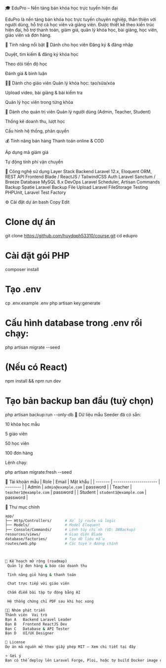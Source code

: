 🎓 EduPro – Nền tảng bán khóa học trực tuyến hiện đại

EduPro là nền tảng bán khóa học trực tuyến chuyên nghiệp, thân thiện với người dùng, hỗ trợ cả học viên và giảng viên. Được thiết kế theo kiến trúc hiện đại, hỗ trợ thanh toán, giảm giá, quản lý khóa học, bài giảng, học viên, giáo viên và đơn hàng.

🚀 Tính năng nổi bật
🎯 Dành cho học viên
Đăng ký & đăng nhập

Duyệt, tìm kiếm & đăng ký khóa học

Theo dõi tiến độ học

Đánh giá & bình luận

🧑‍🏫 Dành cho giáo viên
Quản lý khóa học: tạo/sửa/xóa

Upload video, bài giảng & bài kiểm tra

Quản lý học viên trong từng khóa

💼 Dành cho quản trị viên
Quản lý người dùng (Admin, Teacher, Student)

Thống kê doanh thu, lượt học

Cấu hình hệ thống, phân quyền

💰 Tính năng bán hàng
Thanh toán online & COD

Áp dụng mã giảm giá

Tự động tính phí vận chuyển

🔧 Công nghệ sử dụng
Layer	Stack
Backend	Laravel 12.x, Eloquent ORM, REST API
Frontend	Blade / ReactJS / TailwindCSS
Auth	Laravel Sanctum / Breeze
Database	MySQL 8.x
DevOps	Laravel Scheduler, Artisan Commands
Backup	Spatie Laravel Backup
File Upload	Laravel FileStorage
Testing	PHPUnit, Laravel Test Factory

⚙️ Cài đặt dự án
bash
Copy
Edit
# Clone dự án
git clone https://github.com/huydqph53310/course.git
cd edupro

# Cài đặt gói PHP
composer install

# Tạo .env
cp .env.example .env
php artisan key:generate

# Cấu hình database trong .env rồi chạy:
php artisan migrate --seed

# (Nếu có React)
npm install && npm run dev

# Tạo bản backup ban đầu (tuỳ chọn)
php artisan backup:run --only-db
🧪 Dữ liệu mẫu
Seeder đã có sẵn:

10 khóa học mẫu

5 giáo viên

50 học viên

100 đơn hàng

Lệnh chạy:

php artisan migrate:fresh --seed

🔐 Tài khoản mẫu
| Role    | Email                  | Mật khẩu |
| ------- | ---------------------- | -------- |
| Admin   | `admin@example.com`    | password |
| Teacher | `teacher1@example.com` | password |
| Student | `student1@example.com` | password |

🧩 Thư mục chính

```bash
app/
├── Http/Controllers/      # Xử lý route và logic
├── Models/                # Model Eloquent
├── Console/Commands/      # Lệnh tùy chỉnh (VD: DBBackup)
resources/views/           # Giao diện Blade
database/factories/        # Tạo dữ liệu mẫu
routes/web.php             # Các tuyến đường chính



🎯 Kế hoạch mở rộng (roadmap)
 Quản lý đơn hàng & báo cáo doanh thu

 Tính năng giỏ hàng & thanh toán

 Chat trực tiếp với giáo viên

 Chấm điểm bài tập tự động bằng AI

 Hệ thống chứng chỉ PDF sau khi học xong

👨‍💻 Nhóm phát triển
Thành viên	Vai trò
Bạn A	Backend Laravel Leader
Bạn B	Frontend ReactJS Dev
Bạn C	Database & API Tester
Bạn D	UI/UX Designer

📄 License
Dự án mã nguồn mở theo giấy phép MIT – Xem chi tiết tại đây

⭐ Gợi ý
Bạn có thể deploy lên Laravel Forge, Ploi, hoặc tự build Docker image để chạy production.
